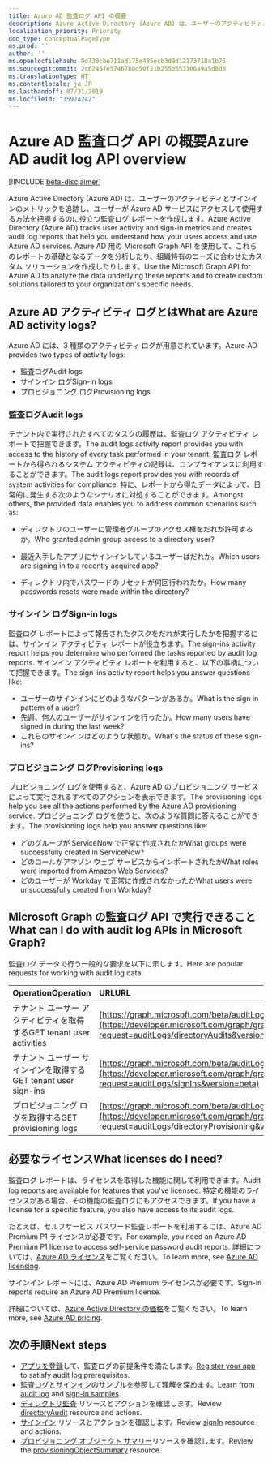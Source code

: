 ```yaml
---
title: Azure AD 監査ログ API の概要
description: Azure Active Directory (Azure AD) は、ユーザーのアクティビティとサインインのメトリックを追跡し、ユーザーが Azure AD サービスにアクセスして使用する方法を把握するのに役立つ監査ログ レポートを作成します。 Azure AD 用の Microsoft Graph API を使用して、これらのレポートの基礎となるデータを分析したり、組織特有のニーズに合わせたカスタム ソリューションを作成したりします。
localization_priority: Priority
doc_type: conceptualPageType
ms.prod: ''
author: ''
ms.openlocfilehash: 9d739cbe711ad175e485ecb3d9d12173718a1b75
ms.sourcegitcommit: 2c62457e57467b8d50f21b255b553106a9a5d8d6
ms.translationtype: HT
ms.contentlocale: ja-JP
ms.lasthandoff: 07/31/2019
ms.locfileid: "35974242"
---
```

# <a name="azure-ad-audit-log-api-overview"></a><span data-ttu-id="66c10-104">Azure AD 監査ログ API の概要</span><span class="sxs-lookup"><span data-stu-id="66c10-104">Azure AD audit log API overview</span></span>

[!INCLUDE [beta-disclaimer](../../includes/beta-disclaimer.md)]

<span data-ttu-id="66c10-105">Azure Active Directory (Azure AD) は、ユーザーのアクティビティとサインインのメトリックを追跡し、ユーザーが Azure AD サービスにアクセスして使用する方法を把握するのに役立つ監査ログ レポートを作成します。</span><span class="sxs-lookup"><span data-stu-id="66c10-105">Azure Active Directory (Azure AD) tracks user activity and sign-in metrics and creates audit log reports that help you understand how your users access and use Azure AD services.</span></span> <span data-ttu-id="66c10-106">Azure AD 用の Microsoft Graph API を使用して、これらのレポートの基礎となるデータを分析したり、組織特有のニーズに合わせたカスタム ソリューションを作成したりします。</span><span class="sxs-lookup"><span data-stu-id="66c10-106">Use the Microsoft Graph API for Azure AD to analyze the data underlying these reports and to create custom solutions tailored to your organization's specific needs.</span></span>

## <a name="what-are-azure-ad-activity-logs"></a><span data-ttu-id="66c10-107">Azure AD アクティビティ ログとは</span><span class="sxs-lookup"><span data-stu-id="66c10-107">What are Azure AD activity logs?</span></span>

<span data-ttu-id="66c10-108">Azure AD には、3 種類のアクティビティ ログが用意されています。</span><span class="sxs-lookup"><span data-stu-id="66c10-108">Azure AD provides two types of activity logs:</span></span>

- <span data-ttu-id="66c10-109">監査ログ</span><span class="sxs-lookup"><span data-stu-id="66c10-109">Audit logs</span></span> 
- <span data-ttu-id="66c10-110">サインイン ログ</span><span class="sxs-lookup"><span data-stu-id="66c10-110">Sign-in logs</span></span>
- <span data-ttu-id="66c10-111">プロビジョニング ログ</span><span class="sxs-lookup"><span data-stu-id="66c10-111">Provisioning logs</span></span>

### <a name="audit-logs"></a><span data-ttu-id="66c10-112">監査ログ</span><span class="sxs-lookup"><span data-stu-id="66c10-112">Audit logs</span></span>

<span data-ttu-id="66c10-113">テナント内で実行されたすべてのタスクの履歴は、監査ログ アクティビティ レポートで把握できます。</span><span class="sxs-lookup"><span data-stu-id="66c10-113">The audit logs activity report provides you with access to the history of every task performed in your tenant.</span></span> <span data-ttu-id="66c10-114">監査ログ レポートから得られるシステム アクティビティの記録は、コンプライアンスに利用することができます。</span><span class="sxs-lookup"><span data-stu-id="66c10-114">The audit logs report provides you with records of system activities for compliance.</span></span> <span data-ttu-id="66c10-115">特に、レポートから得たデータによって、日常的に発生する次のようなシナリオに対処することができます。</span><span class="sxs-lookup"><span data-stu-id="66c10-115">Amongst others, the provided data enables you to address common scenarios such as:</span></span>

- <span data-ttu-id="66c10-116">ディレクトリのユーザーに管理者グループのアクセス権をだれが許可するか。</span><span class="sxs-lookup"><span data-stu-id="66c10-116">Who granted admin group access to a directory user?</span></span>

- <span data-ttu-id="66c10-117">最近入手したアプリにサインインしているユーザーはだれか。</span><span class="sxs-lookup"><span data-stu-id="66c10-117">Which users are signing in to a recently acquired app?</span></span>

- <span data-ttu-id="66c10-118">ディレクトリ内でパスワードのリセットが何回行われたか。</span><span class="sxs-lookup"><span data-stu-id="66c10-118">How many passwords resets were made within the directory?</span></span>

### <a name="sign-in-logs"></a><span data-ttu-id="66c10-119">サインイン ログ</span><span class="sxs-lookup"><span data-stu-id="66c10-119">Sign-in logs</span></span>

<span data-ttu-id="66c10-120">監査ログ レポートによって報告されたタスクをだれが実行したかを把握するには、サインイン アクティビティ レポートが役立ちます。</span><span class="sxs-lookup"><span data-stu-id="66c10-120">The sign-ins activity report helps you determine who performed the tasks reported by audit log reports.</span></span> <span data-ttu-id="66c10-121">サインイン アクティビティ レポートを利用すると、以下の事柄について把握できます。</span><span class="sxs-lookup"><span data-stu-id="66c10-121">The sign-ins activity report helps you answer questions like:</span></span>

- <span data-ttu-id="66c10-122">ユーザーのサインインにどのようなパターンがあるか。</span><span class="sxs-lookup"><span data-stu-id="66c10-122">What is the sign in pattern of a user?</span></span>
- <span data-ttu-id="66c10-123">先週、何人のユーザーがサインインを行ったか。</span><span class="sxs-lookup"><span data-stu-id="66c10-123">How many users have signed in during the last week?</span></span>
- <span data-ttu-id="66c10-124">これらのサインインはどのような状態か。</span><span class="sxs-lookup"><span data-stu-id="66c10-124">What's the status of these sign-ins?</span></span>

### <a name="provisioning-logs"></a><span data-ttu-id="66c10-125">プロビジョニング ログ</span><span class="sxs-lookup"><span data-stu-id="66c10-125">Provisioning logs</span></span>
<span data-ttu-id="66c10-126">プロビジョニング ログを使用すると、Azure AD のプロビジョニング サービスによって実行されるすべてのアクションを表示できます。</span><span class="sxs-lookup"><span data-stu-id="66c10-126">The provisioning logs help you see all the actions performed by the Azure AD provisioning service.</span></span> <span data-ttu-id="66c10-127">プロビジョニング ログを使うと、次のような質問に答えることができます。</span><span class="sxs-lookup"><span data-stu-id="66c10-127">The provisioning logs help you answer questions like:</span></span>

- <span data-ttu-id="66c10-128">どのグループが ServiceNow で正常に作成されたか</span><span class="sxs-lookup"><span data-stu-id="66c10-128">What groups were successfully created in ServiceNow?</span></span>
- <span data-ttu-id="66c10-129">どのロールがアマゾン ウェブ サービスからインポートされたか</span><span class="sxs-lookup"><span data-stu-id="66c10-129">What roles were imported from Amazon Web Services?</span></span>
- <span data-ttu-id="66c10-130">どのユーザーが Workday で正常に作成されなかったか</span><span class="sxs-lookup"><span data-stu-id="66c10-130">What users were unsuccessfully created from Workday?</span></span>

## <a name="what-can-i-do-with-audit-log-apis-in-microsoft-graph"></a><span data-ttu-id="66c10-131">Microsoft Graph の監査ログ API で実行できること</span><span class="sxs-lookup"><span data-stu-id="66c10-131">What can I do with audit log APIs in Microsoft Graph?</span></span>

<span data-ttu-id="66c10-132">監査ログ データで行う一般的な要求を以下に示します。</span><span class="sxs-lookup"><span data-stu-id="66c10-132">Here are popular requests for working with audit log data:</span></span>

<span data-ttu-id="66c10-133">Operation</span><span class="sxs-lookup"><span data-stu-id="66c10-133">Operation</span></span> | <span data-ttu-id="66c10-134">URL</span><span class="sxs-lookup"><span data-stu-id="66c10-134">URL</span></span>
:----------|:----
<span data-ttu-id="66c10-135">テナント ユーザー アクティビティを取得する</span><span class="sxs-lookup"><span data-stu-id="66c10-135">GET tenant user activities</span></span> | [https://graph.microsoft.com/beta/auditLogs/directoryAudits](https://developer.microsoft.com/graph/graph-explorer?request=auditLogs/directoryAudits&version=beta)
<span data-ttu-id="66c10-136">テナント ユーザー サインインを取得する</span><span class="sxs-lookup"><span data-stu-id="66c10-136">GET tenant user sign-ins</span></span> | [https://graph.microsoft.com/beta/auditLogs/signIns](https://developer.microsoft.com/graph/graph-explorer?request=auditLogs/signIns&version=beta)
<span data-ttu-id="66c10-137">プロビジョニング ログを取得する</span><span class="sxs-lookup"><span data-stu-id="66c10-137">GET provisioning logs</span></span> | [https://graph.microsoft.com/beta/auditLogs/directoryProvisioning](https://developer.microsoft.com/graph/graph-explorer?request=auditLogs/directoryProvisioning&version=beta)

## <a name="what-licenses-do-i-need"></a><span data-ttu-id="66c10-138">必要なライセンス</span><span class="sxs-lookup"><span data-stu-id="66c10-138">What licenses do I need?</span></span>

<span data-ttu-id="66c10-139">監査ログ レポートは、ライセンスを取得した機能に関して利用できます。</span><span class="sxs-lookup"><span data-stu-id="66c10-139">Audit log reports are available for features that you've licensed.</span></span>  <span data-ttu-id="66c10-140">特定の機能のライセンスがある場合、その機能の監査ログにもアクセスできます。</span><span class="sxs-lookup"><span data-stu-id="66c10-140">If you have a license for a specific feature, you also have access to its audit logs.</span></span>

<span data-ttu-id="66c10-141">たとえば、セルフサービス パスワード監査レポートを利用するには、Azure AD Premium P1 ライセンスが必要です。</span><span class="sxs-lookup"><span data-stu-id="66c10-141">For example, you need an Azure AD Premium P1 license to access self-service password audit reports.</span></span>  <span data-ttu-id="66c10-142">詳細については、[Azure AD ライセンス](https://azure.microsoft.com/pricing/details/active-directory/)をご覧ください。</span><span class="sxs-lookup"><span data-stu-id="66c10-142">To learn more, see [Azure AD licensing](https://azure.microsoft.com/pricing/details/active-directory/).</span></span>

<span data-ttu-id="66c10-143">サインイン レポートには、Azure AD Premium ライセンスが必要です。</span><span class="sxs-lookup"><span data-stu-id="66c10-143">Sign-in reports require an Azure AD Premium license.</span></span>

<span data-ttu-id="66c10-144">詳細については、[Azure Active Directory の価格](https://azure.microsoft.com/pricing/details/active-directory/)をご覧ください。</span><span class="sxs-lookup"><span data-stu-id="66c10-144">To learn more, see [Azure AD pricing](https://azure.microsoft.com/pricing/details/active-directory/).</span></span>

## <a name="next-steps"></a><span data-ttu-id="66c10-145">次の手順</span><span class="sxs-lookup"><span data-stu-id="66c10-145">Next steps</span></span>

- <span data-ttu-id="66c10-146">[アプリを登録](https://docs.microsoft.com/azure/active-directory/active-directory-reporting-api-prerequisites-azure-portal)して、監査ログの前提条件を満たします。</span><span class="sxs-lookup"><span data-stu-id="66c10-146">[Register your app](https://docs.microsoft.com/azure/active-directory/active-directory-reporting-api-prerequisites-azure-portal) to satisfy audit log prerequisites.</span></span> 
- <span data-ttu-id="66c10-147">[監査ログ](https://docs.microsoft.com/azure/active-directory/active-directory-reporting-api-audit-samples)と[サインイン](https://docs.microsoft.com/azure/active-directory/active-directory-reporting-api-sign-in-activity-samples)のサンプルを参照して理解を深めます。</span><span class="sxs-lookup"><span data-stu-id="66c10-147">Learn from [audit log](https://docs.microsoft.com/azure/active-directory/active-directory-reporting-api-audit-samples) and [sign-in samples](https://docs.microsoft.com/azure/active-directory/active-directory-reporting-api-sign-in-activity-samples).</span></span>  
- <span data-ttu-id="66c10-148">[ディレクトリ監査](directoryaudit.md) リソースとアクションを確認します。</span><span class="sxs-lookup"><span data-stu-id="66c10-148">Review [directoryAudit](directoryaudit.md) resource and actions.</span></span>
- <span data-ttu-id="66c10-149">[サインイン](signin.md) リソースとアクションを確認します。</span><span class="sxs-lookup"><span data-stu-id="66c10-149">Review [signIn](signin.md) resource and actions.</span></span> 
- <span data-ttu-id="66c10-150">[プロビジョニング オブジェクト サマリー](provisioningobjectsummary.md)リソースを確認します。</span><span class="sxs-lookup"><span data-stu-id="66c10-150">Review the [provisioningObjectSummary](provisioningobjectsummary.md) resource.</span></span>
